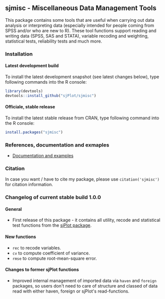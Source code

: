 sjmisc - Miscellaneous Data Management Tools
------------------------------------------------------------------------------
This package contains some tools that are useful when carrying out data analysis or interpreting data (especially intended for people coming from SPSS and/or who are new to R). These tool functions support reading and writing data (SPSS, SAS and STATA), variable recoding and weighting, statistical tests, reliability tests and much more.


### Installation

#### Latest development build

To install the latest development snapshot (see latest changes below), type following commands into the R console:

```r
library(devtools)
devtools::install_github("sjPlot/sjmisc")
```

#### Officiale, stable release
To install the latest stable release from CRAN, type following command into the R console:

```r
install.packages("sjmisc")
```

### References, documentation and exmaples

- [Documentation and examples](http://www.strengejacke.de/sjPlot/)


### Citation

In case you want / have to cite my package, please use `citation('sjmisc')` for citation information. 

### Changelog of current stable build 1.0.0

#### General
* First release of this package - it contains all utility, recode and statistical test functions from the [sjPlot package](https://github.com/sjPlot/devel/).

#### New functions
* `rec` to recode variables.
* `cv` to compute coefficient of variance.
* `rmse` to compute root-mean-square error.

#### Changes to former sjPlot functions
* Improved internal management of imported data via `haven` and `foreign` packages, so users don't need to care of structure and classed of data read with either haven, foreign or sjPlot's read-functions.
